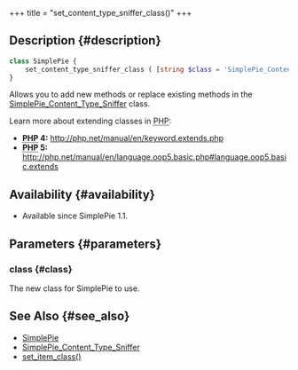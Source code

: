 +++
title = "set_content_type_sniffer_class()"
+++

## Description {#description}

```php
class SimplePie {
    set_content_type_sniffer_class ( [string $class = 'SimplePie_Content_Type_Sniffer'] )
}
```

Allows you to add new methods or replace existing methods in the [SimplePie_Content_Type_Sniffer](@/wiki/reference/simplepie_content_type_sniffer/_index.md) class.

Learn more about extending classes in <abbr title="Hypertext Preprocessor">PHP</abbr>:

- **<abbr title="Hypertext Preprocessor">PHP</abbr> 4:** <http://php.net/manual/en/keyword.extends.php>
- **<abbr title="Hypertext Preprocessor">PHP</abbr> 5:** <http://php.net/manual/en/language.oop5.basic.php#language.oop5.basic.extends>

## Availability {#availability}

- Available since SimplePie 1.1.

## Parameters {#parameters}

### class {#class}

The new class for SimplePie to use.

## See Also {#see_also}

- [SimplePie](@/wiki/reference/simplepie/_index.md)
- [SimplePie_Content_Type_Sniffer](@/wiki/reference/simplepie_content_type_sniffer/_index.md)
- [set_item_class()](@/wiki/reference/simplepie/set_item_class.md)
